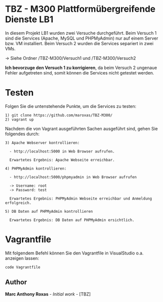 # TBZ - M300 Plattformübergreifende Dienste LB1

In diesem Projekt LB1 wurden zwei Versuche durchgeführt. Beim Versuch 1 sind die Services (Apache, MySQL und PHPMyAdmin) nur auf einem Server bzw. VM installiert. Beim Versuch 2 wurden die Services separiert in zwei VMs.

-> Siehe Ordner /TBZ-M300/Versuch1 und /TBZ-M300/Versuch2

**Ich bevorzuge den Versuch 1 zu korrigieren**, da beim Versuch 2 ungenaue Fehler aufgetreten sind, somit können die Services nicht getestet werden.

# Testen

Folgen Sie die untenstehende Punkte, um die Services zu testen:

```
1) git clone https://github.com/maroxas/TBZ-M300/
2) vagrant up
```

Nachdem die von Vagrant ausgeführten Sachen ausgeführt sind, gehen Sie folgendes durch:
```
3) Apache Webserver kontrollieren:

  - http://localhost:5000 in Web Browser aufrufen.
  
  Erwartetes Ergebnis: Apache Webseite erreichbar.
  
4) PHPMyAdmin kontrollieren:

  - http://localhost:5000/phpmyadmin in Web Browser aufrufen
  
  -> Username: root
  -> Password: test
  
  Erwartetes Ergebnis: PHPMyAdmin Webseite erreichbar und Anmeldung erfolgreich.
  
5) DB Daten auf PHPMyAdmin kontrollieren

  Erwartetes Ergebnis: DB Daten auf PHPMyAdmin ersichtlich.
```

# Vagrantfile

Mit folgendem Befehl können Sie den Vagrantfile in VisualStudio o.a. anzeigen lassen:

```
code Vagrantfile
```

## Author

**Marc Anthony Roxas** - *Initial work* - [TBZ]
